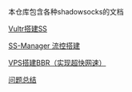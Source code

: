 本仓库包含各种shadowsocks的文档

[Vultr搭建SS](https://github.com/yz19930826/shadowsocks-d/blob/rm/Vultr%E6%90%AD%E5%BB%BASS(%E6%8C%81%E7%BB%AD%E6%9B%B4%E6%96%B0%E4%B8%AD).md)

[SS-Manager 流控搭建](https://github.com/yz19930826/shadowsocks-d/blob/origin/SS-Manager%E7%9A%84%E6%90%AD%E5%BB%BA%EF%BC%88%E5%AE%9E%E7%8E%B0%E6%B5%81%E6%8E%A7%E7%AE%A1%E7%90%86%EF%BC%89.md)

[VPS搭建BBR（实现超快网速）](https://github.com/yz19930826/shadowsocks-d/blob/origin/VPS%E6%90%AD%E5%BB%BABBR%EF%BC%88%E5%AE%9E%E7%8E%B0%E8%B6%85%E5%BF%AB%E7%BD%91%E9%80%9F%EF%BC%89.md)

[问题总结](https://github.com/yz19930826/shadowsocks-d/blob/origin/%E9%97%AE%E9%A2%98%E6%80%BB%E7%BB%93%EF%BC%88%E6%80%BB%E7%BB%93%E6%90%AD%E5%BB%BASS%E7%9A%84%E5%90%84%E7%A7%8D%E9%97%AE%E9%A2%98%EF%BC%89.md)
